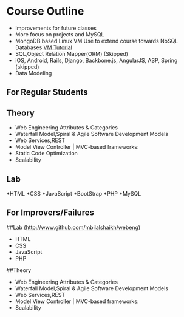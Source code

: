 # Course Outline

* Improvements for future classes
* More focus on projects and MySQL
* MongoDB based Linux VM Use to extend course towards NoSQL Databases [VM Tutorial](http://www.cs.tufts.edu/comp/20/vm/)
* SQL,Object Relation Mapper(ORM) (Skipped)
* iOS, Android, Rails, Django, Backbone.js, AngularJS, ASP, Spring (skipped)
* Data Modeling

## For Regular Students

## Theory

* Web Engineering Attributes & Categories
* Waterfall Model,Spiral & Agile Software Development Models
* Web Services,REST
* Model View Controller | MVC-based frameworks:
* Static Code Optimization
* Scalability

## Lab
*HTML
*CSS
*JavaScript
*BootStrap
*PHP
*MySQL

## For Improvers/Failures

##Lab
(http://www.github.com/mbilalshaikh/webeng)
* HTML
* CSS
* JavaScript
* PHP

##Theory
* Web Engineering Attributes & Categories
* Waterfall Model,Spiral & Agile Software Development Models
* Web Services,REST
* Model View Controller | MVC-based frameworks:
* Scalability
